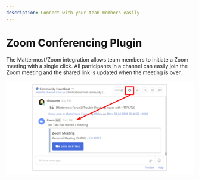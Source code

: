 ```yaml
---
description: Connect with your team members easily
---
```


# Zoom Conferencing Plugin

The Mattermost/Zoom integration allows team members to initiate a Zoom meeting with a single click. All participants in a channel can easily join the Zoom meeting and the shared link is updated when the meeting is over.

![](.gitbook/assets/42196048-af54d2b8-7e30-11e8-80a0-5e160ae06f03%20%282%29.png)

